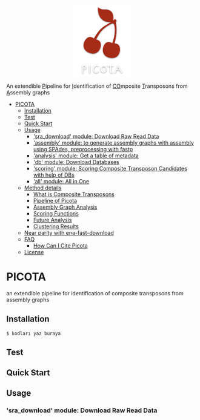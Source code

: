<p align="center">
<img src="logo/picota_logo.png" alt="Picota logo" width="150"/>
</p>

An extendible [P]()ipeline for [I]()dentification of [CO]()mposite [T]()ransposons from [A]()ssembly graphs



- [PICOTA](#picota)
  - [Installation](#installation)
  - [Test](#test)
  - [Quick Start](#quick-start)
  - [Usage](#usage)
    - ['sra_download' module: Download Raw Read Data](#sra_download-module-download-raw-read-data)
    - ['assembly' module: to generate assembly graphs with assembly using SPAdes, preprocessing with fastp](#extract-mode-convert-sequence-data-from-sra-format)
    - ['analysis' module: Get a table of metadata](#annotate-mode-get-a-table-of-metadata)
    - ['db' module: Download Databases](#download-databases)
    - ['scoring' module: Scoring Composite Transposon Candidates with help of DBs](#scoring-module)
    - ['all' module: All in One](#all-in-one-command)
  - [Method details](#method-details)
    - [What is Composite Transposons]()
    - [Pipeline of Picota]()
    - [Assembly Graph Analysis]()
    - [Scoring Functions]()
    - [Future Analysis]()
    - [Clustering Results]()
  - [Near parity with ena-fast-download](#near-parity-with-ena-fast-download)
  - [FAQ](#faq)
    - [How Can I Cite Picota](#how-can-i-can-Picota)
  - [License](#license)



# PICOTA
an extendible pipeline for identification of composite transposons from assembly graphs

## Installation


```
$ kodları yaz buraya
```

## Test

## Quick Start

## Usage

### 'sra_download' module: Download Raw Read Data
